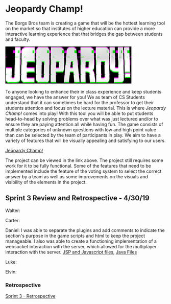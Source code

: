 # Jeopardy Champ! 

The Borgs Bros team is creating a game that will be the hottest learning tool on the market so that institutes of higher education can provide a more interactive learning experience that that bridges the gap between students and faculty.

![Logo](https://github.com/cs3398-borgs-bros/JeopardyChamp-Project/blob/master/download.png)

To anyone looking to enhance their in class experience and keep students engaged, we have the answer for you! We as team of CS Students understand that it can sometimes be hard for the professor to get their students attention and focus on the lecture material. This is where *Jeopardy Champ!* comes into play! With this tool you will be able to put students head-to-head by solving problems over what was just lectured and/or to ensure they are paying attention all while having fun. The game consists of multiple categories of unknown questions with low and high point value than can be selected by the team of participants in play. We aim to have a variety of features that will be visually appealing and satisfying to our users.

[Jeopardy Champ!](https://jeopardy-champ.herokuapp.com/)

The project can be viewed in the link above. The project still requires some work for it to be fully functional. Some of the features that need to be implemented include the feature of the voting system to select the correct answer by a team as well as some improvements on the visuals and visibility of the elements in the project.

## Sprint 3 Review and Retrospective - 4/30/19

Walter:  

Carter: 

Daniel: I was able to separate the plugins and add comments to indicate the section's purpose in the game scripts and html to keep the project manageable. I also was able to create a functioning implementation of a websocket interaction with the server, which allowed for the multiplayer interaction with the server. [JSP and Javascript files](https://github.com/cs3398-borgs-bros/JeopardyChamp-Project/blob/master/src/main/webapp/Game), [Java Files](https://github.com/cs3398-borgs-bros/JeopardyChamp-Project/blob/master/src/main/java/com/borgs/websocket)

Luke: 

Elvin: 

### Retrospective

[Sprint 3 - Retrospective](https://github.com/cs3398-borgs-bros/JeopardyChamp-Project/blob/master/docs/Borgs_Retrospective%20-%20Sprint%203.pptx)
